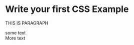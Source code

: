 <!DOCTYPE>
<html>
<head>
<title>Practice with CSS</title>
</head>
<body>
<h1 class="my-white-font">Write your first CSS Example</h1>
<P CLASS="MY-FONT">THIS IS PARAGRAPH</P>
<DIV>some text<span class="small-box">
</div>
<div><span class="small-green-box">More text</span>
</div>
</body>
</html>
